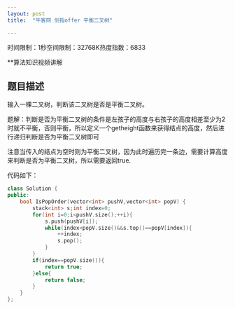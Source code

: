 ```yaml
---
layout: post
title:  "牛客网 剑指offer 平衡二叉树"

---
```

时间限制：1秒空间限制：32768K热度指数：6833

**算法知识视频讲解

## 题目描述

输入一棵二叉树，判断该二叉树是否是平衡二叉树。





题解：判断是否为平衡二叉树的条件是左孩子的高度与右孩子的高度相差至少为2时就不平衡，否则平衡，所以定义一个getheight函数来获得结点的高度，然后进行递归判断是否为平衡二叉树即可

注意当传入的结点为空时则为平衡二叉树，因为此时遍历完一条边，需要计算高度来判断是否为平衡二叉树，所以需要返回true.



代码如下：

```c++
class Solution {
public:
    bool IsPopOrder(vector<int> pushV,vector<int> popV) {
        stack<int> s;int index=0;
        for(int i=0;i<pushV.size();++i){
            s.push(pushV[i]);  
            while(index<popV.size()&&s.top()==popV[index]){
                ++index;
                s.pop();
            }
        }
        if(index==popV.size()){
            return true;
        }else{
            return false;
        }
    }
};
```

